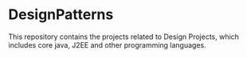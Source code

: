 # DesignPatterns
This repository contains the projects related to Design Projects, which includes core java, J2EE and other programming languages.
